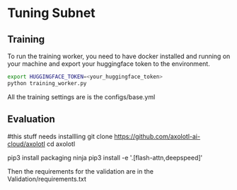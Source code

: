 # Tuning Subnet

## Training


To run the training worker, you need to have docker installed and running on your machine and export your huggingface token to the environment.

```bash
export HUGGINGFACE_TOKEN=<your_huggingface_token>
python training_worker.py
```

All the training settings are is the configs/base.yml 


## Evaluation

#this stuff needs installling 
git clone https://github.com/axolotl-ai-cloud/axolotl
cd axolotl

pip3 install packaging ninja
pip3 install -e '.[flash-attn,deepspeed]'

Then the requirements for the validation are in the Validation/requirements.txt


